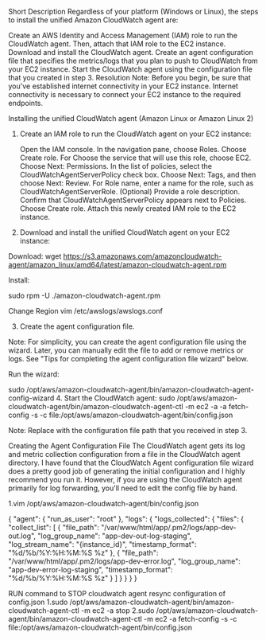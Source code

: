 Short Description
Regardless of your platform (Windows or Linux), the steps to install the unified Amazon CloudWatch agent are:

Create an AWS Identity and Access Management (IAM) role to run the CloudWatch agent. Then, attach that IAM role to the EC2 instance.
Download and install the CloudWatch agent.
Create an agent configuration file that specifies the metrics/logs that you plan to push to CloudWatch from your EC2 instance.
Start the CloudWatch agent using the configuration file that you created in step 3.
Resolution
Note: Before you begin, be sure that you've established internet connectivity in your EC2 instance. Internet connectivity is necessary to connect your EC2 instance to the required endpoints.

Installing the unified CloudWatch agent (Amazon Linux or Amazon Linux 2)

1.    Create an IAM role to run the CloudWatch agent on your EC2 instance:

       Open the IAM console.
       In the navigation pane, choose Roles.
       Choose Create role.
       For Choose the service that will use this role, choose EC2.
       Choose Next: Permissions.
       In the list of policies, select the CloudWatchAgentServerPolicy check box.
       Choose Next: Tags, and then choose Next: Review.
       For Role name, enter a name for the role, such as CloudWatchAgentServerRole.
       (Optional) Provide a role description.
       Confirm that CloudWatchAgentServerPolicy appears next to Policies.
       Choose Create role.
       Attach this newly created IAM role to the EC2 instance.

2.    Download and install the unified CloudWatch agent on your EC2 instance:

Download:
wget https://s3.amazonaws.com/amazoncloudwatch-agent/amazon_linux/amd64/latest/amazon-cloudwatch-agent.rpm


Install:

sudo rpm -U ./amazon-cloudwatch-agent.rpm

Change Region 
vim /etc/awslogs/awslogs.conf

3.    Create the agent configuration file.


Note: For simplicity, you can create the agent configuration file using the wizard. Later, you can manually edit the file to add or remove metrics or logs. See "Tips for completing the agent configuration file wizard" below.

Run the wizard:

sudo /opt/aws/amazon-cloudwatch-agent/bin/amazon-cloudwatch-agent-config-wizard
4.    Start the CloudWatch agent:
sudo /opt/aws/amazon-cloudwatch-agent/bin/amazon-cloudwatch-agent-ctl -m ec2 -a -a fetch-config -s -c file:/opt/aws/amazon-cloudwatch-agent/bin/config.json

Note: Replace <configuration-file-path> with the configuration file path that you received in step 3.



Creating the Agent Configuration File
The CloudWatch agent gets its log and metric collection configuration from a file in the CloudWatch agent directory.
I have found that the CloudWatch Agent configuration file wizard does a pretty good job of generating the initial configuration and I highly recommend you run it. However, if you are using the CloudWatch agent primarily for log forwarding, you'll need to edit the config file by hand.

1.vim /opt/aws/amazon-cloudwatch-agent/bin/config.json

{
     "agent": {
         "run_as_user": "root"
     },
     "logs": {
         "logs_collected": {
             "files": {
                 "collect_list": [
                     {
                         "file_path": "/var/www/html/app/.pm2/logs/app-dev-out.log",
                         "log_group_name": "app-dev-out-log-staging",
                         "log_stream_name": "{instance_id}",
			 "timestamp_format": "%d/%b/%Y:%H:%M:%S %z"
                     },
		     {
                        "file_path": "/var/www/html/app/.pm2/logs/app-dev-error.log",
                        "log_group_name": "app-dev-error-log-staging",
                        "timestamp_format": "%d/%b/%Y:%H:%M:%S %z"
                    }
                 ]
             }
         }
     }
 }


RUN command to STOP cloudwatch agent resync configuration of config.json
1.sudo /opt/aws/amazon-cloudwatch-agent/bin/amazon-cloudwatch-agent-ctl -m ec2 -a stop
2.sudo /opt/aws/amazon-cloudwatch-agent/bin/amazon-cloudwatch-agent-ctl -m ec2 -a fetch-config -s -c file:/opt/aws/amazon-cloudwatch-agent/bin/config.json



